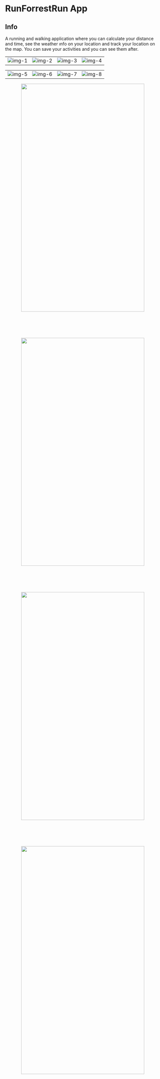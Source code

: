 # RunForrestRun App

## Info

A running and walking application where you can calculate your distance and time, see the weather ınfo on your location and track your location on the map. You can save your activities and you can see them after. 

|                             |                             |                             |                             |                       
| :-------------------------: | :-------------------------: | :-------------------------: | :-------------------------: | 
| ![img-1](src/assets/project-images/1.png '1') | ![img-2](src/assets/project-images/2.png '2') | ![img-3](src/assets/project-images/3.png '3') | ![img-4](src/assets/project-images/4.png '4') 

|                             |                             |                             |                             |                            
| :-------------------------: | :-------------------------: | :-------------------------: | :-------------------------: | 
| ![img-5](src/assets/project-images/5.png '1')| ![img-6](src/assets/project-images/6.png '2') | ![img-7](src/assets/project-images/7.png '3') | ![img-8](src/assets/project-images/8.png '4') | 

<p align="center">
  <img src="src/assets/gifs/gif1.gif" width="400" height="740" >
  <br/>
  <br/>
  <br/>
  <br/>
  <br/>
  <br/>
  <img src="src/assets/gifs/gif2.gif" width="400" height="740" >
  <br/>
  <br/>
  <br/>
  <br/>
  <br/>
  <br/>
  <img src="src/assets/gifs/gif3.gif" width="400" height="740" >
  <br/>
  <br/>
  <br/>
  <br/>
  <br/>
  <br/>
  <img src="src/assets/gifs/gif4.gif" width="400" height="740" >
</p>
